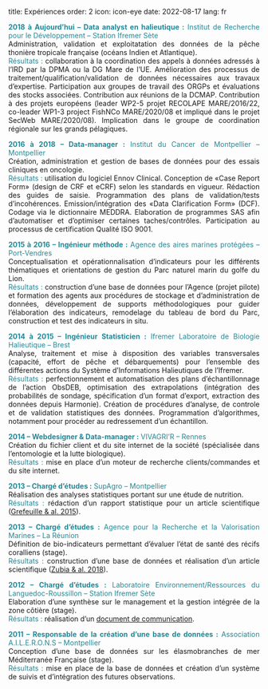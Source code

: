 title: Expériences
order: 2
icon: icon-eye
date: 2022-08-17
lang: fr

<p style="text-align: justify">
<font color="#238896"><strong>2018 à Aujourd’hui – Data analyst en halieutique :</strong> Institut de Recherche pour le Développement – Station Ifremer Sète</font><br>
Administration, validation et exploitatation des données de la pêche thonière tropicale française (océans Indien et Atlantique).<br>
<font color="#238896">Résultats :</font> collaboration à la coordination des appels à données adressés à l’IRD par la DPMA ou la DG Mare de l’UE. Amélioration des processus de traitement/qualification/validation de données nécessaires aux travaux d’expertise. Participation aux groupes de travail des ORGPs et évaluations des stocks associées. Contribution aux réunions de la DCMAP. Contribution à des projets européens (leader WP2-5 projet RECOLAPE MARE/2016/22, co-leader WP1-3 project FishNCo MARE/2020/08 et impliqué dans le projet SecWeb MARE/2020/08). Implication dans le groupe de coordination régionale sur les grands pélagiques.
</p>

<p style="text-align: justify">
<font color="#238896"><strong>2016 à 2018 – Data-manager :</strong> Institut du Cancer de Montpellier – Montpellier</font><br>
Création, administration et gestion de bases de données pour des essais cliniques en oncologie.<br>
<font color="#238896">Résultats :</font> utilisation du logiciel Ennov Clinical. Conception de «Case Report Form» (design de CRF et eCRF) selon les standards en vigueur. Rédaction des guides de saisie. Programmation des plans de validation/tests d’incohérences. Emission/intégration des «Data Clarification Form» (DCF). Codage via le dictionnaire MEDDRA. Elaboration de programmes SAS afin d’automatiser et d’optimiser certaines taches/contrôles. Participation au processus de certification Qualité ISO 9001.
</p>

<p style="text-align: justify">
<font color="#238896"><strong>2015 à 2016 – Ingénieur méthode :</strong> Agence des aires marines protégées – Port-Vendres</font><br>
Conceptualisation et opérationnalisation d’indicateurs pour les différents thématiques et orientations de gestion du Parc naturel marin du golfe du Lion.<br>
<font color="#238896">Résultats :</font> construction d’une base de données pour l’Agence (projet pilote) et formation des agents aux procédures de stockage et d’administration de données, développement de supports méthodologiques pour guider l’élaboration des indicateurs, remodelage du tableau de bord du Parc, construction et test des indicateurs in situ.
</p>

<p style="text-align: justify">
<font color="#238896"><strong>2014 à 2015 – Ingénieur Statisticien :</strong> Ifremer Laboratoire de Biologie Halieutique – Brest</font><br>
Analyse, traitement et mise à disposition des variables transversales (capacité, effort de pêche et débarquements) pour l’ensemble des différentes actions du Système d’Informations Halieutiques de l’Ifremer.<br>
<font color="#238896">Résultats :</font> perfectionnement et automatisation des plans d’échantillonnage de l’action ObsDEB, optimisation des extrapolations (intégration des probabilités de sondage, spécification d’un format d’export, extraction des données depuis Harmonie). Création de procédures d’analyse, de controle et de validation statistiques des données. Programmation d’algorithmes, notamment pour procéder au redressement d’un échantillon.
</p>

<p style="text-align: justify">
<font color="#238896"><strong>2014 – Webdesigner & Data-manager :</strong> VIVAGRI’R – Rennes</font><br>
Création du fichier client et du site internet de la société (spécialisée dans l’entomologie et la lutte biologique).<br>
<font color="#238896">Résultats :</font> mise en place d’un moteur de recherche clients/commandes et du site internet.
</p>

<p style="text-align: justify">
<font color="#238896"><strong>2013 – Chargé d’études :</strong> SupAgro – Montpellier</font><br>
Réalisation des analyses statistiques portant sur une étude de nutrition.<br>
<font color="#238896">Résultats :</font> rédaction d’un rapport statistique pour un article scientifique (<a href="/documents/articles/grefeuille_and_al_2015.pdf" target="_blank">Grefeuille & al. 2015</a>).
</p>

<p style="text-align: justify">
<font color="#238896"><strong>2013 – Chargé d’études :</strong> Agence pour la Recherche et la Valorisation Marines – La Réunion</font><br>
Définition de bio-indicateurs permettant d’évaluer l’état de santé des récifs coralliens (stage).<br>
<font color="#238896">Résultats :</font> construction d’une base de données et réalisation d’un article scientifique (<a href="/documents/articles/zubia_and_al_2018.pdf" target="_blank">Zubia & al. 2018</a>).
</p>

<p style="text-align: justify">
<font color="#238896"><strong>2012 – Chargé d’études :</strong> Laboratoire Environnement/Ressources du Languedoc-Roussillon – Station Ifremer Sète</font><br>
Elaboration d’une synthèse sur le management et la gestion intégrée de la zone côtière (stage).<br>
<font color="#238896">Résultats :</font> réalisation d’un <a href="/documents/pdfs/rapport_synthese_lagune_bages_sigean.pdf" target="_blank">document de communication</a>.
</p>

<p style="text-align: justify">
<font color="#238896"><strong>2011 – Responsable de la création d’une base de données :</strong> Association A.I.L.E.R.O.N.S – Montpellier</font><br>
Conception d’une base de données sur les élasmobranches de mer Méditerranée Française (stage).<br>
<font color="#238896">Résultats :</font> mise en place de la base de données et création d’un système de suivis et d’intégration des futures observations.
</p>
